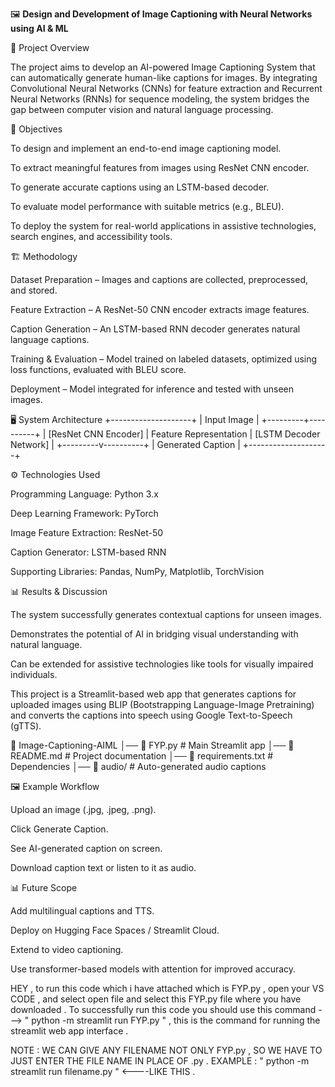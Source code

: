 🖼️ **Design and Development of Image Captioning with Neural Networks using AI & ML**


📌 Project Overview

The project aims to develop an AI-powered Image Captioning System that can automatically generate human-like captions for images.
By integrating Convolutional Neural Networks (CNNs) for feature extraction and Recurrent Neural Networks (RNNs) for sequence modeling, the system bridges the gap between computer vision and natural language processing.

🎯 Objectives

To design and implement an end-to-end image captioning model.

To extract meaningful features from images using ResNet CNN encoder.

To generate accurate captions using an LSTM-based decoder.

To evaluate model performance with suitable metrics (e.g., BLEU).

To deploy the system for real-world applications in assistive technologies, search engines, and accessibility tools.


🏗️ Methodology

Dataset Preparation – Images and captions are collected, preprocessed, and stored.

Feature Extraction – A ResNet-50 CNN encoder extracts image features.

Caption Generation – An LSTM-based RNN decoder generates natural language captions.

Training & Evaluation – Model trained on labeled datasets, optimized using loss functions, evaluated with BLEU score.

Deployment – Model integrated for inference and tested with unseen images.

🖥️ System Architecture
          +--------------------+
          |   Input Image      |
          +---------+----------+
                    |
           [ResNet CNN Encoder]
                    |
            Feature Representation
                    |
           [LSTM Decoder Network]
                    |
          +---------v----------+
          | Generated Caption  |
          +--------------------+



⚙️ Technologies Used

Programming Language: Python 3.x

Deep Learning Framework: PyTorch

Image Feature Extraction: ResNet-50

Caption Generator: LSTM-based RNN

Supporting Libraries: Pandas, NumPy, Matplotlib, TorchVision


📊 Results & Discussion

The system successfully generates contextual captions for unseen images.

Demonstrates the potential of AI in bridging visual understanding with natural language.

Can be extended for assistive technologies like tools for visually impaired individuals.


This project is a Streamlit-based web app that generates captions for uploaded images using BLIP (Bootstrapping Language-Image Pretraining) and converts the captions into speech using Google Text-to-Speech (gTTS).


📁 Image-Captioning-AIML
│── 📜 FYP.py                 # Main Streamlit app
│── 📜 README.md              # Project documentation
│── 📜 requirements.txt       # Dependencies
│── 📁 audio/                 # Auto-generated audio captions

🖼️ Example Workflow

Upload an image (.jpg, .jpeg, .png).

Click Generate Caption.

See AI-generated caption on screen.

Download caption text or listen to it as audio.

📊 Future Scope

Add multilingual captions and TTS.

Deploy on Hugging Face Spaces / Streamlit Cloud.

Extend to video captioning.

Use transformer-based models with attention for improved accuracy.


 HEY , to run this code which i have attached which is FYP.py , open your VS CODE , and select open file and select this FYP.py file where you have downloaded .
To successfully run this code you should use this command --->  " python -m streamlit run FYP.py "   , this is the command for running the streamlit web app interface . 

NOTE : WE CAN GIVE ANY FILENAME NOT ONLY FYP.py , SO WE HAVE TO JUST ENTER THE FILE NAME IN PLACE OF .py .
EXAMPLE : " python -m streamlit run filename.py " <----LIKE THIS .




